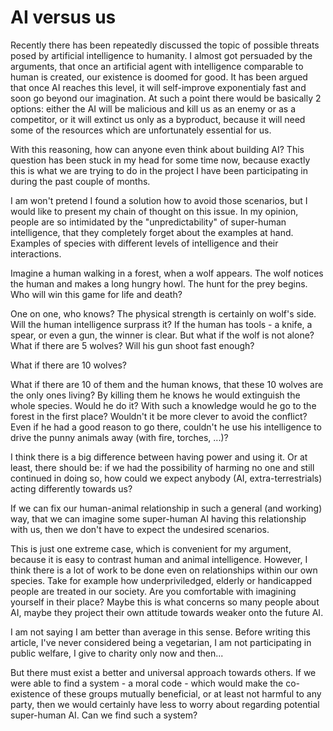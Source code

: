 AI versus us
=========
Recently there has been repeatedly discussed the topic of possible threats posed by artificial intelligence to humanity. I almost got persuaded by the arguments, that once an artificial agent with intelligence comparable to human is created, our existence is doomed for good. It has been argued that once AI reaches this level, it will self-improve exponentialy fast and soon go beyond our imagination. At such a point there would be basically 2 options: either the AI will be malicious and kill us as an enemy or as a competitor, or it will extinct us only as a byproduct, because it will need some of the resources which are unfortunately essential for us.

With this reasoning, how can anyone even think about building AI? This question has been stuck in my head for some time now, because exactly this is what we are trying to do in the project I have been participating in during the past couple of months.

I am won't pretend I found a solution how to avoid those scenarios, but I would like to present my chain of thought on this issue. In my opinion, people are so intimidated by the "unpredictability" of super-human intelligence, that they completely forget about the examples at hand. Examples of species with different levels of intelligence and their interactions.

Imagine a human walking in a forest, when a wolf appears. The wolf notices the human and makes a long hungry howl. The hunt for the prey begins. Who will win this game for life and death?

One on one, who knows? The physical strength is certainly on wolf's side. Will the human intelligence surprass it? If the human has tools - a knife, a spear, or even a gun, the winner is clear. But what if the wolf is not alone? What if there are 5 wolves? Will his gun shoot fast enough?

What if there are 10 wolves?

What if there are 10 of them and the human knows, that these 10 wolves are the only ones living? By killing them he knows he would extinguish the whole species. Would he do it? With such a knowledge would he go to the forest in the first place? Wouldn't it be more clever to avoid the conflict? Even if he had a good reason to go there, couldn't he use his intelligence to drive the punny animals away (with fire, torches, ...)?

I think there is a big difference between having power and using it. Or at least, there should be: if we had the possibility of harming no one and still continued in doing so, how could we expect anybody (AI, extra-terrestrials) acting differently towards us?

If we can fix our human-animal relationship in such a general (and working) way, that we can imagine some super-human AI having this relationship with us, then we don't have to expect the undesired scenarios.

This is just one extreme case, which is convenient for my argument, because it is easy to contrast human and animal intelligence. However, I think there is a lot of work to be done even on relationships within our own species. Take for example how underpriviledged, elderly or handicapped people are treated in our society. Are you comfortable with imagining yourself in their place? Maybe this is what concerns so many people about AI, maybe they project their own attitude towards weaker onto the future AI.

I am not saying I am better than average in this sense. Before writing this article, I've never considered being a vegetarian, I am not participating in public welfare, I give to charity only now and then...

But there must exist a better and universal approach towards others. If we were able to find a system - a moral code - which would make the co-existence of these groups mutually beneficial, or at least not harmful to any party, then we would certainly have less to worry about regarding potential super-human AI. Can we find such a system?
